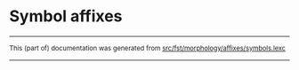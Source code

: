 
# Symbol affixes

* * *

<small>This (part of) documentation was generated from [src/fst/morphology/affixes/symbols.lexc](https://github.com/giellalt/lang-tir/blob/main/src/fst/morphology/affixes/symbols.lexc)</small>

---

